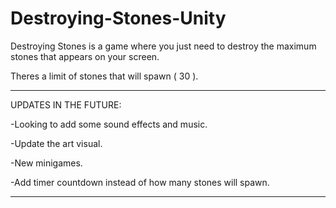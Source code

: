 # Destroying-Stones-Unity

Destroying Stones is a game where you just need to destroy the maximum stones that appears on your screen.

Theres a limit of stones that will spawn ( 30 ).

-----------------------------------------------------------------------------------------------------------


UPDATES IN THE FUTURE:

-Looking to add some sound effects and music.

-Update the art visual.

-New minigames.

-Add timer countdown instead of how many stones will spawn.


-------------------------------------------------------------------------------------------------------------

